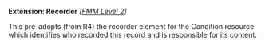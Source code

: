 **Extension: Recorder** *[[FMM Level 2](guidance.html)]*

This pre-adopts (from R4) the recorder element for the Condition resource which identifies who recorded this record and is responsible for its content.